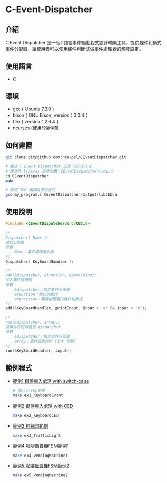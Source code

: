 # C-Event-Dispatcher

## 介紹

C Event Dispatcher 是一個C語言事件驅動程式設計輔助工具，提供條件判斷式事件分配器，讓使用者可以使用條件判斷式做事件處理器的觸發設定。

## 使用語言

* C

## 環境

* gcc ( Ubuntu 7.3.0 )
* bison ( GNU Bison, version：3.0.4 )
* flex ( version：2.6.4 )
* ncurses (使用於範例1)

## 如何建置

``` sh
git clone git@github.com:ncu-psl/CEventDispatcher.git

# 建立 C Event Dispatcher 工具 libCED.a
# 建立的 libaray 目標位置：CEventDispatcher/output
cd CEventDispatcher
make

# 使用 GCC 編譯自己的程式
gcc my_program.c CEventDispatcher/output/libCED.a
```

## 使用說明

``` c
#include <CEventDispatcher/src/CED.h>

/*
Dispatcher( Name );
建立分配器
參數
    Name：事件處理器名稱
*/
Dispatcher( KeyBoardHandler );

/* 
add(&dispatcher, &function, expression);
加入事件處理器
參數
    &dispatcher：指定事件分配器
    &function：執行的動作
    expression：觸發處理器的條件判斷式
*/
add(&KeyBoardHandler, printInput, input > 'a' && input < 'z');

/*
run(&dispatcher, array);
將事件佇列傳遞至 dispatcher
參數
    &dispatcher：指定事件分配器
    array：事件訊息佇列 (int 型態)
*/
run(&KeyBoardHandler, input);
```

## 範例程式

* [範例1 鍵盤輸入處理 with switch-case](https://github.com/ncu-psl/CEventDispatcher/blob/master/example/GetKeyboardState.c)
  
    ``` sh
    # 需ncurses支援
    make ex1_KeyboardEvent
    ```

* [範例2 鍵盤輸入處理 with CED](https://github.com/ncu-psl/CEventDispatcher/blob/master/example/ex2_KeyboardCED.c)

    ``` sh
    make ex2_KeyboardCED
    ```

* [範例3 紅綠燈範例](https://github.com/ncu-psl/CEventDispatcher/blob/master/example/ex3_TrafficLight.c)

    ``` sh
    make ex3_TrafficLight
    ```

* [範例4 咖啡販賣機FSM範例1](https://github.com/ncu-psl/CEventDispatcher/blob/master/example/ex4_VendingMachine.c)

    ``` sh
    make ex4_VendingMachine1
    ```

* [範例5 咖啡販賣機FSM範例2](https://github.com/ncu-psl/CEventDispatcher/blob/master/example/ex5)

    ``` sh
    make ex5_VendingMachine2
    ```

